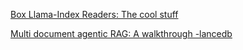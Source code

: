 [Box Llama-Index Readers: The cool stuff](https://medium.com/box-developer-blog/box-llama-index-readers-the-cool-stuff-3fce0c92ab0b)

[Multi document agentic RAG: A walkthrough -lancedb](https://blog.lancedb.com/multi-document-agentic-rag-a-walkthrough/)
